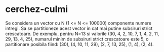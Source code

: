 # cerchez-culmi
Se considera un vector cu N (1 <= N <= 100000) componente numere intregi. Sa se partitioneze acest vector in cat mai putine subsiruri strict crescatoare. De exemplu, pentru N=13 si valorile (30, 4, 2, 10, 7, 1, 4, 2, 11, 29, 13, 4, 25), numarul minim de subsiruri strict crescatoare este 5, o partitionare posibila fiind: (30), (4, 10, 11, 29), (2, 7, 13, 25), (1, 4), (2, 4).
